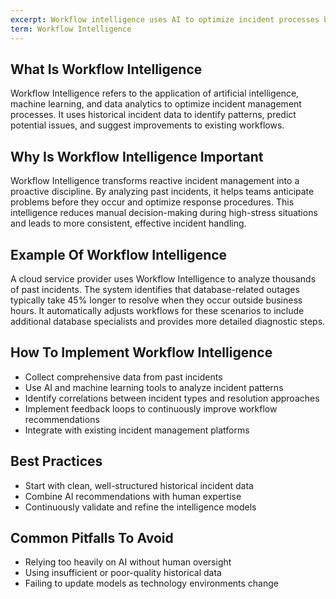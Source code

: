 ```yaml
---
excerpt: Workflow intelligence uses AI to optimize incident processes by identifying patterns and suggesting fixes.
term: Workflow Intelligence
---
```

## What Is Workflow Intelligence

Workflow Intelligence refers to the application of artificial intelligence, machine learning, and data analytics to optimize incident management processes. It uses historical incident data to identify patterns, predict potential issues, and suggest improvements to existing workflows.

## Why Is Workflow Intelligence Important

Workflow Intelligence transforms reactive incident management into a proactive discipline. By analyzing past incidents, it helps teams anticipate problems before they occur and optimize response procedures. This intelligence reduces manual decision-making during high-stress situations and leads to more consistent, effective incident handling.

## Example Of Workflow Intelligence

A cloud service provider uses Workflow Intelligence to analyze thousands of past incidents. The system identifies that database-related outages typically take 45% longer to resolve when they occur outside business hours. It automatically adjusts workflows for these scenarios to include additional database specialists and provides more detailed diagnostic steps.

## How To Implement Workflow Intelligence

- Collect comprehensive data from past incidents
- Use AI and machine learning tools to analyze incident patterns
- Identify correlations between incident types and resolution approaches
- Implement feedback loops to continuously improve workflow recommendations
- Integrate with existing incident management platforms

## Best Practices

- Start with clean, well-structured historical incident data
- Combine AI recommendations with human expertise
- Continuously validate and refine the intelligence models

## Common Pitfalls To Avoid

- Relying too heavily on AI without human oversight
- Using insufficient or poor-quality historical data
- Failing to update models as technology environments change